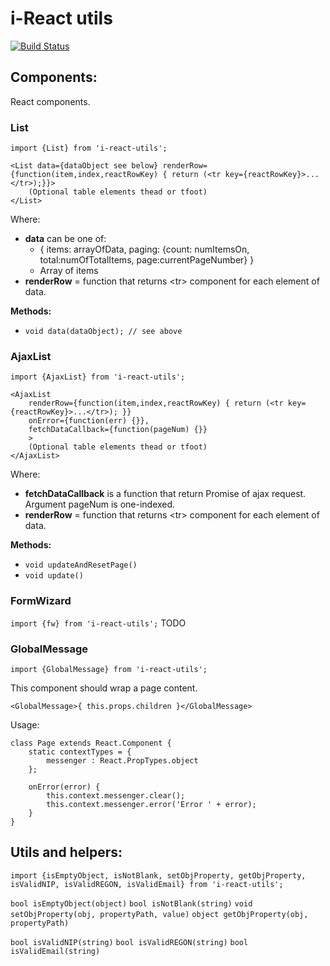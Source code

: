 # i-React utils

[![Build Status](https://travis-ci.org/m-szalik/i-react-utils.svg?branch=master)](https://travis-ci.org/m-szalik/i-react-utils)

## Components:
React components.

### List
`import {List} from 'i-react-utils';`

```
<List data={dataObject see below} renderRow={function(item,index,reactRowKey) { return (<tr key={reactRowKey}>...</tr>);}}>
    (Optional table elements thead or tfoot)
</List>
```

Where:
 * **data** can be one of:
   * { items: arrayOfData, paging: {count: numItemsOn, total:numOfTotalItems, page:currentPageNumber} }
   * Array of items
 * **renderRow** = function that returns &lt;tr&gt; component for each element of data.

**Methods:**
 * `void data(dataObject); // see above`

### AjaxList
`import {AjaxList} from 'i-react-utils';`

```
<AjaxList
    renderRow={function(item,index,reactRowKey) { return (<tr key={reactRowKey}>...</tr>); }}
    onError={function(err) {}},
    fetchDataCallback={function(pageNum) {}}
    >
    (Optional table elements thead or tfoot)
</AjaxList>
```

Where:
 * **fetchDataCallback** is a function that return Promise of ajax request. Argument pageNum is one-indexed.
 * **renderRow** = function that returns &lt;tr&gt; component for each element of data.

**Methods:**
 * `void updateAndResetPage()`
 * `void update()`

### FormWizard
`import {fw} from 'i-react-utils';`
TODO


### GlobalMessage
`import {GlobalMessage} from 'i-react-utils';`

This component should wrap a page content.

```
<GlobalMessage>{ this.props.children }</GlobalMessage>
```

Usage:
```
class Page extends React.Component {
    static contextTypes = {
        messenger : React.PropTypes.object
    };

    onError(error) {
        this.context.messenger.clear();
        this.context.messenger.error('Error ' + error);
    }
}
```

## Utils and helpers:

`import {isEmptyObject, isNotBlank, setObjProperty, getObjProperty, isValidNIP, isValidREGON, isValidEmail} from 'i-react-utils';`

`bool isEmptyObject(object)`
`bool isNotBlank(string)`
`void setObjProperty(obj, propertyPath, value)`
`object getObjProperty(obj, propertyPath)`


`bool isValidNIP(string)`
`bool isValidREGON(string)`
`bool isValidEmail(string)`